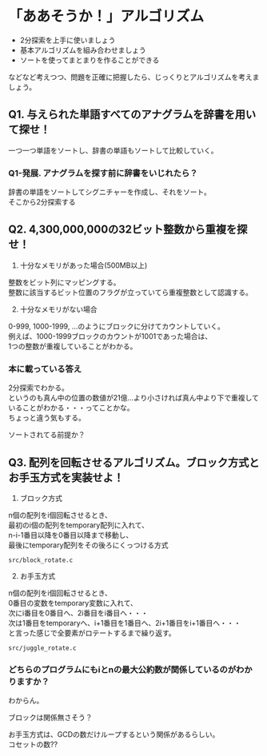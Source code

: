 # 「ああそうか！」アルゴリズム

* 2分探索を上手に使いましょう
* 基本アルゴリズムを組み合わせましょう
* ソートを使ってまとまりを作ることができる

などなど考えつつ、問題を正確に把握したら、じっくりとアルゴリズムを考えましょう。


## Q1. 与えられた単語すべてのアナグラムを辞書を用いて探せ！

一つ一つ単語をソートし、辞書の単語もソートして比較していく。

### Q1-発展. アナグラムを探す前に辞書をいじれたら？

辞書の単語をソートしてシグニチャーを作成し、それをソート。  
そこから2分探索する

## Q2. 4,300,000,000の32ビット整数から重複を探せ！

1. 十分なメモリがあった場合(500MB以上)

整数をビット列にマッピングする。  
整数に該当するビット位置のフラグが立っていてら重複整数として認識する。

2. 十分なメモリがない場合

0-999, 1000-1999, ...のようにブロックに分けてカウントしていく。  
例えば、1000-1999ブロックのカウントが1001であった場合は、  
1つの整数が重複していることがわかる。


### 本に載っている答え

2分探索でわかる。  
というのも真ん中の位置の数値が21億...より小さければ真ん中より下で重複していることがわかる・・・ってことかな。  
ちょっと違う気もする。

ソートされてる前提か？

## Q3. 配列を回転させるアルゴリズム。ブロック方式とお手玉方式を実装せよ！

1. ブロック方式

n個の配列をi個回転させるとき、  
最初のi個の配列をtemporary配列に入れて、  
n-i-1番目以降を0番目以降まで移動し、  
最後にtemporary配列をその後ろにくっつける方式

`src/block_rotate.c`

2. お手玉方式

n個の配列をi個回転させるとき、  
0番目の変数をtemporary変数に入れて、  
次にi番目を0番目へ、2i番目をi番目へ・・・  
次は1番目をtemporaryへ、i+1番目を1番目へ、2i+1番目をi+1番目へ・・・  
と言った感じで全要素がロテートするまで繰り返す。

`src/juggle_rotate.c`

### どちらのプログラムにもiとnの最大公約数が関係しているのがわかりますか？

わからん。

ブロックは関係無さそう？

お手玉方式は、GCDの数だけループするという関係があるらしい。  
コセットの数??
